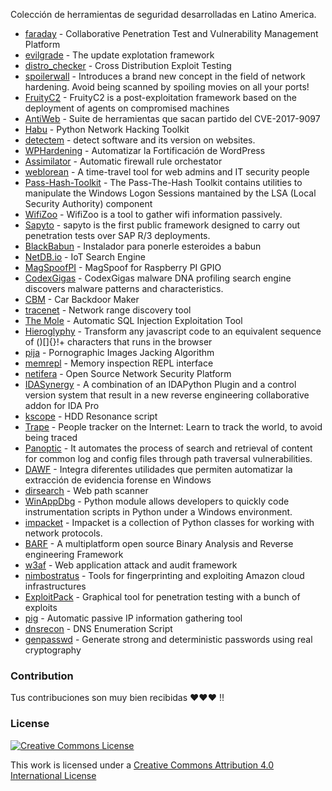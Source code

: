 Colección de herramientas de seguridad desarrolladas en Latino America.

* [faraday](https://github.com/infobyte/faraday) - Collaborative Penetration Test and Vulnerability Management Platform
* [evilgrade](https://github.com/infobyte/evilgrade) - The update explotation framework 
* [distro_checker](https://github.com/infobyte/distro_checker) - Cross Distribution Exploit Testing
* [spoilerwall](https://github.com/infobyte/spoilerwall) - Introduces a brand new concept in the field of network hardening. Avoid being scanned by spoiling movies on all your ports!
* [FruityC2](https://github.com/xtr4nge/FruityC2) - FruityC2 is a post-exploitation framework based on the deployment of agents on compromised machines
* [AntiWeb](https://github.com/ezelf/AntiWeb_testing-Suite/) - Suite de herramientas que sacan partido del CVE-2017-9097
* [Habu](https://github.com/portantier/habu) - Python Network Hacking Toolkit
* [detectem](https://github.com/alertot/detectem) - detect software and its version on websites.
* [WPHardening](https://github.com/elcodigok/wphardening) - Automatizar la Fortificación de WordPress
* [Assimilator](https://github.com/videlanicolas/assimilator) - Automatic firewall rule orchestator
* [weblorean](https://github.com/buanzo/weblorean) - A time-travel tool for web admins and IT security people
* [Pass-Hash-Toolkit](https://www.coresecurity.com/corelabs-research-special/open-source-tools/pass-hash-toolkit) -  The Pass-The-Hash Toolkit contains utilities to manipulate the Windows Logon Sessions mantained by the LSA (Local Security Authority) component
* [WifiZoo](http://seclists.org/pen-test/2008/Jan/158) - WifiZoo is a tool to gather wifi information passively.
* [Sapyto](https://packetstormsecurity.com/files/55636/sapyto.tgz.html) - sapyto is the first public framework designed to carry out penetration tests over SAP R/3 deployments. 
* [BlackBabun](https://github.com/BlackBabun/blackbabun) - Instalador para ponerle esteroides a babun
* [NetDB.io](http://www.netdb.io) - IoT Search Engine
* [MagSpoofPI](https://github.com/salmg/MagSpoofPI) - MagSpoof for Raspberry PI GPIO
* [CodexGigas](https://github.com/codexgigassys/) - CodexGigas malware DNA profiling search engine discovers malware patterns and characteristics. 
* [CBM](https://github.com/UnaPibaGeek/CBM) - Car Backdoor Maker
* [tracenet](https://github.com/alguien-gh/tracenet) - Network range discovery tool
* [The Mole](https://github.com/tiankonguse/themole) - Automatic SQL Injection Exploitation Tool
* [Hieroglyphy](https://github.com/alcuadrado/hieroglyphy) - Transform any javascript code to an equivalent sequence of ()[]{}!+ characters that runs in the browser
* [pija](https://github.com/alcuadrado/pija) - Pornographic Images Jacking Algorithm
* [memrepl](https://github.com/agustingianni/memrepl) - Memory inspection REPL interface
* [netifera](https://github.com/netifera/netifera) - Open Source Network Security Platform
* [IDASynergy](https://github.com/CubicaLabs/IDASynergy) - A combination of an IDAPython Plugin and a control version system that result in a new reverse engineering collaborative addon for IDA Pro
* [kscope](https://github.com/ortegaalfredo/kscope) - HDD Resonance script
* [Trape](https://github.com/boxug/trape) - People tracker on the Internet: Learn to track the world, to avoid being traced
* [Panoptic](https://github.com/lightos/Panoptic) - It automates the process of search and retrieval of content for common log and config files through path traversal vulnerabilities.
* [DAWF](https://www.dragonjar.org/dawf-dragonjar-automatic-windows-forensic.xhtml) - Integra diferentes utilidades que permiten automatizar la extracción de evidencia forense en Windows
* [dirsearch](https://github.com/maurosoria/dirsearch) - Web path scanner
* [WinAppDbg](https://github.com/MarioVilas/winappdbg) - Python module allows developers to quickly code instrumentation scripts in Python under a Windows environment.
* [impacket](https://github.com/CoreSecurity/impacket) - Impacket is a collection of Python classes for working with network protocols.
* [BARF](https://github.com/programa-stic/barf-project) - A multiplatform open source Binary Analysis and Reverse engineering Framework
* [w3af](https://github.com/andresriancho/w3af) - Web application attack and audit framework
* [nimbostratus](https://github.com/andresriancho/nimbostratus) - Tools for fingerprinting and exploiting Amazon cloud infrastructures
* [ExploitPack](http://exploitpack.com/) - Graphical tool for penetration testing with a bunch of exploits
* [pig](https://github.com/Ernesto-Alvarez/pig) - Automatic passive IP information gathering tool
* [dnsrecon](https://github.com/darkoperator/dnsrecon) - DNS Enumeration Script
* [genpasswd](http://genpasswd.js.org/) - Generate strong and deterministic passwords using real cryptography

### Contribution
Tus contribuciones son muy bien recibidas ♥♥♥ !!

### License

[![Creative Commons License](http://i.creativecommons.org/l/by/4.0/88x31.png)](http://creativecommons.org/licenses/by/4.0/)

This work is licensed under a [Creative Commons Attribution 4.0 International License](http://creativecommons.org/licenses/by/4.0/)
